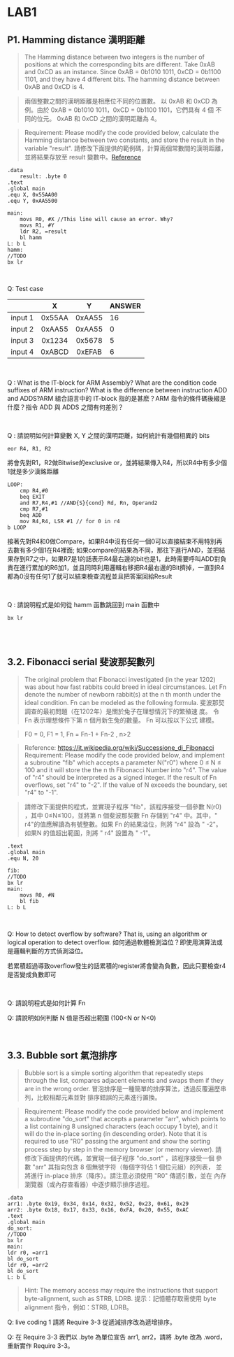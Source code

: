 # LAB1

## P1. Hamming distance 漢明距離

>The Hamming distance between two integers is the number of positions
at which the corresponding bits are different. Take 0xAB and 0xCD as
an instance. Since 0xAB = 0b1010 1011, 0xCD = 0b1100 1101, and
they have 4 different bits. The hamming distance between 0xAB and
0xCD is 4. 

>兩個整數之間的漢明距離是相應位不同的位置數。 以 0xAB 和 0xCD 為
例。由於 0xAB = 0b1010 1011，0xCD = 0b1100 1101，它們具有 4 個
不同的位元。 0xAB 和 0xCD 之間的漢明距離為 4。

> Requirement: Please modify the code provided below, calculate the
Hamming distance between two constants, and store the result in the
variable "result".
請修改下面提供的範例碼，計算兩個常數間的漢明距離，並將結果存放至
result 變數中。[Reference](https://en.wikipedia.org/wiki/Hamming_distance#Algorithm_example)


```assembly
.data
    result: .byte 0
.text
.global main
.equ X, 0x55AA00
.equ Y, 0xAA5500

main:
    movs R0, #X //This line will cause an error. Why?
    movs R1, #Y
    ldr R2, =result
    bl hamm
L: b L
hamm:
//TODO
bx lr
```

<br>

Q: Test case


|         |   X    |   Y    | ANSWER |
| ------- |:------:|:------:|:------ |
| input 1 | 0x55AA | 0xAA55 | 16     |
| input 2 | 0xAA55 | 0xAA55 | 0      |
| input 3 | 0x1234 | 0x5678 | 5      |
| input 4 | 0xABCD | 0xEFAB | 6      |

<br>

Q :  What is the IT-block for ARM Assembly? What
are the condition code suffixes of ARM instruction? What is the difference between instruction ADD and ADDS?ARM 組合語言中的 IT-block 指的是甚麽？ARM 指令的條件碼後綴是什麼？指令 ADD 與 ADDS 之間有何差別？

<br>

Q : 請說明如何計算變數 X, Y 之間的漢明距離，如何統計有幾個相異的 bits

```assembly
eor R4, R1, R2
```
將會先對R1，R2做Bitwise的exclusive or，並將結果傳入R4，所以R4中有多少個1就是多少漢銘距離

```assembly
LOOP:
    cmp R4,#0
    beq EXIT
    and R7,R4,#1 //AND{S}{cond} Rd, Rn, Operand2
    cmp R7,#1
    beq ADD
    mov R4,R4, LSR #1 // for 0 in r4
b LOOP
```
接著先對R4和0做Compare，如果R4中沒有任何一個0可以直接結束不用特別再去數有多少個1在R4裡面; 如果compare的結果為不同，那往下進行AND，並把結果存到R7之中，如果R7是1的話表示R4最右邊的bit也是1，此時需要呼叫ADD對負責在進行累加的R6加1，並且同時利用邏輯右移把R4最右邊的Bit擠掉，一直到R4都為0沒有任何1了就可以結束檢查流程並且把答案回給Result

<br>

Q : 請說明程式是如何從 hamm 函數跳回到 main 函數中

```assembly
bx lr
```

<br>

<br>


## 3.2. Fibonacci serial 斐波那契數列

>The original problem that Fibonacci investigated (in the year 1202) was about how fast rabbits could breed in ideal circumstances. Let Fn denote the number of newborn rabbit(s) at the n th month under the ideal condition. Fn can be modeled as the following formula.
斐波那契調查的最初問題（在1202年）是關於兔子在理想情況下的繁殖速
度。 令 Fn 表示理想條件下第 n 個月新生兔的數量。 Fn 可以按以下公式
建模。

>F0 = 0, 
F1 = 1,
Fn = Fn-1 + Fn-2 , n>2

>Reference: https://it.wikipedia.org/wiki/Successione_di_Fibonacci
Requirement: Please modify the code provided below, and implement a
subroutine "fib" which accepts a parameter N("r0") where 0 ≤ N ≤ 100
and it will store the the n
th Fibonacci Number into "r4". The value of "r4"
should be interpreted as a signed integer. If the result of Fn overflows,
set "r4" to "-2". If the value of N exceeds the boundary, set "r4" to "-1".

>請修改下面提供的程式，並實現子程序 "fib"，該程序接受一個參數 N(r0)
，其中 0≤N≤100，並將第 n 個斐波那契數 Fn 存儲到 "r4" 中。其中，" r4"的值應解讀為有號整數。如果 Fn 的結果溢位，則將 "r4" 設為 " -2"。 如果N 的值超出範圍，則將 " r4" 設置為 " -1"。

```assembly
.text
.global main
.equ N, 20

fib:
//TODO
bx lr
main:
    movs R0, #N
    bl fib
L: b L
```

<br>

Q: How to detect overflow by software? That is,
using an algorithm or logical operation to detect overflow.
如何通過軟體檢測溢位？即使用演算法或是邏輯判斷的方式偵測溢位。

若累積超過導致overflow發生的話累積的register將會變為負數，因此只要檢查r4是否變成負數即可

<br>

Q: 請說明程式是如何計算 Fn

Q: 請說明如何判斷 N 值是否超出範圍 (100<N or N<0)

<br>

## 3.3. Bubble sort 氣泡排序
>Bubble sort is a simple sorting algorithm that repeatedly steps through the list, compares adjacent elements and swaps them if they are in the
wrong order.
冒泡排序是一種簡單的排序算法，透過反覆遍歷串列，比較相鄰元素並對
排序錯誤的元素進行置換。

>Requirement: Please modify the code provided below and implement a subroutine "do_sort" that accepts a parameter "arr", which points to a list containing 8 unsigned characters (each occupy 1 byte), and it will do the
in-place sorting (in descending order). Note that it is required to use "R0" passing the argument and show the sorting process step by step in the
memory browser (or memory viewer).
請修改下面提供的代碼，並實現一個子程序 "do_sort" ，該程序接受一個
參數 "arr" 其指向包含 8 個無號字符（每個字符佔 1 個位元組）的列表，
並將進行 in-place 排序（降序）。請注意必須使用 "R0" 傳遞引數，並在
內存瀏覽器（或內存查看器）中逐步顯示排序過程。

```assembly
.data
arr1: .byte 0x19, 0x34, 0x14, 0x32, 0x52, 0x23, 0x61, 0x29
arr2: .byte 0x18, 0x17, 0x33, 0x16, 0xFA, 0x20, 0x55, 0xAC
.text
.global main
do_sort:
//TODO
bx lr
main:
ldr r0, =arr1
bl do_sort
ldr r0, =arr2
bl do_sort
L: b L
```

>Hint: The memory access may require the instructions that support
byte-alignment, such as STRB, LDRB.
提示：記憶體存取需使用 byte alignment 指令，例如：STRB, LDRB。

Q: live coding 1 請將 Require 3-3 從遞減排序改為遞增排序。

Q: 在 Require 3-3 我們以 .byte 為單位宣告 arr1, arr2，請將 .byte 改為 .word，重新實作 Require 3-3。
